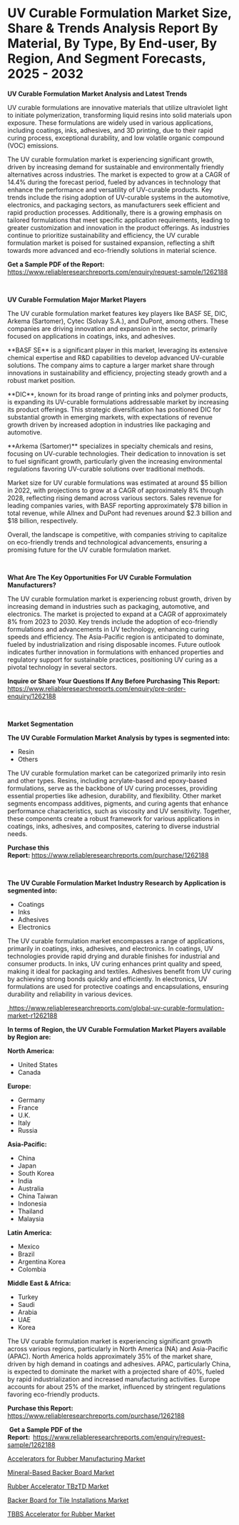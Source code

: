 <p><h1>UV Curable Formulation Market Size, Share & Trends Analysis Report By Material, By Type, By End-user, By Region, And Segment Forecasts, 2025 - 2032</h1></p><p><strong>UV Curable Formulation Market Analysis and Latest Trends</strong></p>
<p><p>UV curable formulations are innovative materials that utilize ultraviolet light to initiate polymerization, transforming liquid resins into solid materials upon exposure. These formulations are widely used in various applications, including coatings, inks, adhesives, and 3D printing, due to their rapid curing process, exceptional durability, and low volatile organic compound (VOC) emissions.</p><p>The UV curable formulation market is experiencing significant growth, driven by increasing demand for sustainable and environmentally friendly alternatives across industries. The market is expected to grow at a CAGR of 14.4% during the forecast period, fueled by advances in technology that enhance the performance and versatility of UV-curable products. Key trends include the rising adoption of UV-curable systems in the automotive, electronics, and packaging sectors, as manufacturers seek efficient and rapid production processes. Additionally, there is a growing emphasis on tailored formulations that meet specific application requirements, leading to greater customization and innovation in the product offerings. As industries continue to prioritize sustainability and efficiency, the UV curable formulation market is poised for sustained expansion, reflecting a shift towards more advanced and eco-friendly solutions in material science.</p></p>
<p><strong>Get a Sample PDF of the Report:&nbsp;</strong> <a href="https://www.reliableresearchreports.com/enquiry/request-sample/1262188?utm_campaign=9&utm_medium=2&utm_source=Github&utm_content=ia&utm_term=02022025&utm_id=uv-curable-formulation">https://www.reliableresearchreports.com/enquiry/request-sample/1262188</a></p>
<p>&nbsp;</p>
<p><strong>UV Curable Formulation Major Market Players</strong></p>
<p><p>The UV curable formulation market features key players like BASF SE, DIC, Arkema (Sartomer), Cytec (Solvay S.A.), and DuPont, among others. These companies are driving innovation and expansion in the sector, primarily focused on applications in coatings, inks, and adhesives.</p><p>**BASF SE** is a significant player in this market, leveraging its extensive chemical expertise and R&D capabilities to develop advanced UV-curable solutions. The company aims to capture a larger market share through innovations in sustainability and efficiency, projecting steady growth and a robust market position.</p><p>**DIC**, known for its broad range of printing inks and polymer products, is expanding its UV-curable formulations addressable market by increasing its product offerings. This strategic diversification has positioned DIC for substantial growth in emerging markets, with expectations of revenue growth driven by increased adoption in industries like packaging and automotive.</p><p>**Arkema (Sartomer)** specializes in specialty chemicals and resins, focusing on UV-curable technologies. Their dedication to innovation is set to fuel significant growth, particularly given the increasing environmental regulations favoring UV-curable solutions over traditional methods.</p><p>Market size for UV curable formulations was estimated at around $5 billion in 2022, with projections to grow at a CAGR of approximately 8% through 2028, reflecting rising demand across various sectors. Sales revenue for leading companies varies, with BASF reporting approximately $78 billion in total revenue, while Allnex and DuPont had revenues around $2.3 billion and $18 billion, respectively.</p><p>Overall, the landscape is competitive, with companies striving to capitalize on eco-friendly trends and technological advancements, ensuring a promising future for the UV curable formulation market.</p></p>
<p>&nbsp;</p>
<p><strong>What Are The Key Opportunities For UV Curable Formulation Manufacturers?</strong></p>
<p><p>The UV curable formulation market is experiencing robust growth, driven by increasing demand in industries such as packaging, automotive, and electronics. The market is projected to expand at a CAGR of approximately 8% from 2023 to 2030. Key trends include the adoption of eco-friendly formulations and advancements in UV technology, enhancing curing speeds and efficiency. The Asia-Pacific region is anticipated to dominate, fueled by industrialization and rising disposable incomes. Future outlook indicates further innovation in formulations with enhanced properties and regulatory support for sustainable practices, positioning UV curing as a pivotal technology in several sectors.</p></p>
<p><strong>Inquire or Share Your Questions If Any Before Purchasing This Report:</strong> <a href="https://www.reliableresearchreports.com/enquiry/pre-order-enquiry/1262188?utm_campaign=9&utm_medium=2&utm_source=Github&utm_content=ia&utm_term=02022025&utm_id=uv-curable-formulation">https://www.reliableresearchreports.com/enquiry/pre-order-enquiry/1262188</a></p>
<p>&nbsp;</p>
<p><strong>Market Segmentation</strong></p>
<p><strong>The UV Curable Formulation Market Analysis by types is segmented into:</strong></p>
<p><ul><li>Resin</li><li>Others</li></ul></p>
<p><p>The UV curable formulation market can be categorized primarily into resin and other types. Resins, including acrylate-based and epoxy-based formulations, serve as the backbone of UV curing processes, providing essential properties like adhesion, durability, and flexibility. Other market segments encompass additives, pigments, and curing agents that enhance performance characteristics, such as viscosity and UV sensitivity. Together, these components create a robust framework for various applications in coatings, inks, adhesives, and composites, catering to diverse industrial needs.</p></p>
<p><strong>Purchase this Report:&nbsp;</strong><a href="https://www.reliableresearchreports.com/purchase/1262188?utm_campaign=9&utm_medium=2&utm_source=Github&utm_content=ia&utm_term=02022025&utm_id=uv-curable-formulation">https://www.reliableresearchreports.com/purchase/1262188</a></p>
<p>&nbsp;</p>
<p><strong>The UV Curable Formulation Market Industry Research by Application is segmented into:</strong></p>
<p><ul><li>Coatings</li><li>Inks</li><li>Adhesives</li><li>Electronics</li></ul></p>
<p><p>The UV curable formulation market encompasses a range of applications, primarily in coatings, inks, adhesives, and electronics. In coatings, UV technologies provide rapid drying and durable finishes for industrial and consumer products. In inks, UV curing enhances print quality and speed, making it ideal for packaging and textiles. Adhesives benefit from UV curing by achieving strong bonds quickly and efficiently. In electronics, UV formulations are used for protective coatings and encapsulations, ensuring durability and reliability in various devices.</p></p>
<p><a href="https://www.reliableresearchreports.com/global-uv-curable-formulation-market-r1262188?utm_campaign=9&utm_medium=2&utm_source=Github&utm_content=ia&utm_term=02022025&utm_id=uv-curable-formulation">&nbsp;https://www.reliableresearchreports.com/global-uv-curable-formulation-market-r1262188</a></p>
<p><strong>In terms of Region, the UV Curable Formulation Market Players available by Region are:</strong></p>
<p>
    <p> <strong> North America: </strong>
        <ul>
            <li>United States</li>
            <li>Canada</li>
        </ul>
        </p> 
    <p> <strong> Europe: </strong>
        <ul>
            <li>Germany</li>
            <li>France</li>
            <li>U.K.</li>
            <li>Italy</li>
            <li>Russia</li>
        </ul>
        </p> 
    <p> <strong> Asia-Pacific: </strong>
        <ul>
            <li>China</li>
            <li>Japan</li>
            <li>South Korea</li>
            <li>India</li>
            <li>Australia</li>
            <li>China Taiwan</li>
            <li>Indonesia</li>
            <li>Thailand</li>
            <li>Malaysia</li>
        </ul>
        </p> 
    <p> <strong> Latin America: </strong>
        <ul>
            <li>Mexico</li>
            <li>Brazil</li>
            <li>Argentina Korea</li>
            <li>Colombia</li>
        </ul>
        </p> 
    <p> <strong> Middle East & Africa: </strong>
        <ul>
            <li>Turkey</li>
            <li>Saudi</li>
            <li>Arabia</li>
            <li>UAE</li>
            <li>Korea</li>
        </ul>
    </p>
    </p>
<p><p>The UV curable formulation market is experiencing significant growth across various regions, particularly in North America (NA) and Asia-Pacific (APAC). North America holds approximately 35% of the market share, driven by high demand in coatings and adhesives. APAC, particularly China, is expected to dominate the market with a projected share of 40%, fueled by rapid industrialization and increased manufacturing activities. Europe accounts for about 25% of the market, influenced by stringent regulations favoring eco-friendly products.</p></p>
<p><strong>Purchase this Report: </strong><a href="https://www.reliableresearchreports.com/purchase/1262188?utm_campaign=9&utm_medium=2&utm_source=Github&utm_content=ia&utm_term=02022025&utm_id=uv-curable-formulation">https://www.reliableresearchreports.com/purchase/1262188</a></p>
<p>&nbsp;<strong>Get a Sample PDF of the Report:&nbsp;&nbsp;</strong><a href="https://www.reliableresearchreports.com/enquiry/request-sample/1262188?utm_campaign=9&utm_medium=2&utm_source=Github&utm_content=ia&utm_term=02022025&utm_id=uv-curable-formulation">https://www.reliableresearchreports.com/enquiry/request-sample/1262188</a></p>
<p><strong></strong></p>
<p><p><a href="https://github.com/jamastodola515/Market-Research-Report-List-1/blob/main/accelerators-for-rubber-manufacturing-market.md?utm_campaign=9&utm_medium=2&utm_source=Github&utm_content=ia&utm_term=02022025&utm_id=uv-curable-formulation">Accelerators for Rubber Manufacturing Market</a></p><p><a href="https://github.com/danikabiele541/Market-Research-Report-List-1/blob/main/mineral-based-backer-board-market.md?utm_campaign=9&utm_medium=2&utm_source=Github&utm_content=ia&utm_term=02022025&utm_id=uv-curable-formulation">Mineral-Based Backer Board Market</a></p><p><a href="https://github.com/savannabyun726/Market-Research-Report-List-1/blob/main/rubber-accelerator-tbztd-market.md?utm_campaign=9&utm_medium=2&utm_source=Github&utm_content=ia&utm_term=02022025&utm_id=uv-curable-formulation">Rubber Accelerator TBzTD Market</a></p><p><a href="https://github.com/ulyssacrayne00231/Market-Research-Report-List-1/blob/main/backer-board-for-tile-installations-market.md?utm_campaign=9&utm_medium=2&utm_source=Github&utm_content=ia&utm_term=02022025&utm_id=uv-curable-formulation">Backer Board for Tile Installations Market</a></p><p><a href="https://github.com/organophelia8282/Market-Research-Report-List-1/blob/main/tbbs-accelerator-for-rubber-market.md?utm_campaign=9&utm_medium=2&utm_source=Github&utm_content=ia&utm_term=02022025&utm_id=uv-curable-formulation">TBBS Accelerator for Rubber Market</a></p></p>